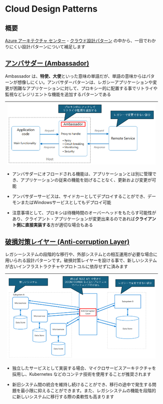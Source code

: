 # Cloud Design Patterns

## 概要
[Azure アーキテクチャ センター](https://learn.microsoft.com/ja-jp/azure/architecture/) - [クラウド設計パターン](https://learn.microsoft.com/ja-jp/azure/architecture/patterns/#catalog-of-patterns) の中から、一目でわかりにくい設計パターンについて補足します

## [アンバサダー (Ambassador)](https://learn.microsoft.com/ja-jp/azure/architecture/patterns/ambassador)
Ambassador は、**特使、大使**といった意味の単語だが、単語の意味からはパターンが想像しにくい。アンバサダーパターンは、レガシーアプリケーションや変更が困難なアプリケーションに対して、プロキシー的に配置する事でリトライや監視などレジリエントな機能を追加するパターンである

| ![Ambassador](images/ambassador.png) |
| ----- |

- アンバサダーにオフロードされる機能は、アプリケーションとは別に管理でき、アプリケーションの従来の機能を妨げることなく、更新および変更が可能

- アンバサダーサービスは、サイドカーとしてデプロイすることができ、デーモンまたはWindowsサービスとしてもデプロイ可能

- 注意事項として、プロキシは待機時間のオーバーヘッドをもたらす可能性があり、クライアント・アプリケーションが変更出来るのであれば**クライアント側に直接実装する**方が適切な場合もある

## [破損対策レイヤー (Anti-corruption Layer)](https://learn.microsoft.com/ja-jp/azure/architecture/patterns/anti-corruption-layer)
レガシーシステムの段階的な移行や、外部システムとの相互運用が必要な場合に用いられる設計パターンです。破損対策レイヤーを設ける事で、新しいシステムが古いインフラストラクチャやプロトコルに依存せずに済みます

| ![Ambassador](images/anti-corruption-layer.png) |
| ----- |

- 独立したサービスとして実装する場合、マイクロサービスアーキテクチャを採用し、Kubernetes などのコンテナ技術を使用することが推奨されます

- 新旧システム間の統合を維持し続けることができ、移行の途中で発生する問題を最小限に抑えることができます。また、レガシシステムの機能を段階的に新しいシステムに移行する際の柔軟性も高まります